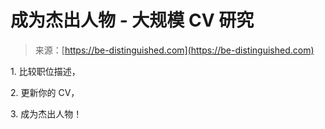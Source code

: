 <!--yml

category: 未分类

date: 2024-05-27 14:50:56

-->

# 成为杰出人物 - 大规模 CV 研究

> 来源：[https://be-distinguished.com](https://be-distinguished.com)

1\. 比较职位描述，

2\. 更新你的 CV，

3\. 成为杰出人物！
